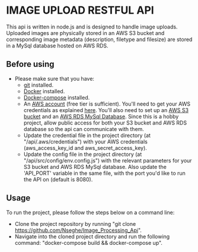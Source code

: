 # IMAGE UPLOAD RESTFUL API

This api is written in node.js and is designed to handle image uploads. Uploaded images are physically stored in an AWS S3 bucket and corresponding image metadata (description, filetype and filesize) are stored in a MySql database hosted on AWS RDS.

## Before using

- Please make sure that you have:
  - [git](https://git-scm.com/downloads) installed.
  - [Docker](https://docs.docker.com/get-docker/) installed.
  - [Docker-compose](https://docs.docker.com/compose/install/) installed.
  - An [AWS account](https://aws.amazon.com/free/?all-free-tier.sort-by=item.additionalFields.SortRank&all-free-tier.sort-order=asc) (free tier is sufficient). You'll need to get your AWS credentials as explained [here](https://docs.aws.amazon.com/sdk-for-javascript/v2/developer-guide/getting-your-credentials.html). You'll also need to set up an [AWS S3 bucket](https://aws.amazon.com/s3/) and an [AWS RDS MySql Database](https://aws.amazon.com/rds/mysql/). Since this is a hobby project, allow public access for both your S3 bucket and AWS RDS database so the api can communicate with them.
  - Update the credential file in the project directory (at "/api/.aws/credentials") with your AWS credentials (aws_access_key_id and aws_secret_access_key).
  - Update the config file in the project directory (at "/api/src/config/env.config.js") with the relevant parameters for your S3 bucket and AWS RDS MySql database. Also update the 'API_PORT' variable in the same file, with the port you'd like to run the API on (default is 8080).

## Usage

To run the project, please follow the steps below on a command line:
 - Clone the project repository by running "git clone https://github.com/Nseghe/Image_Processing_Api".
 - Navigate into the cloned project directory and run the following command: "docker-compose build && docker-compose up".